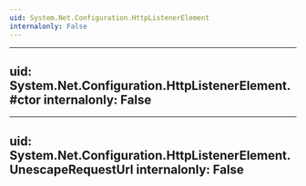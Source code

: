 ```yaml
---
uid: System.Net.Configuration.HttpListenerElement
internalonly: False
---
```


---
uid: System.Net.Configuration.HttpListenerElement.#ctor
internalonly: False
---

---
uid: System.Net.Configuration.HttpListenerElement.UnescapeRequestUrl
internalonly: False
---
